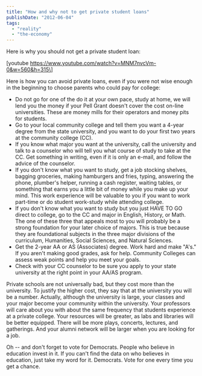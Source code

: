 ```yaml
---
title: "How and why not to get private student loans"
publishDate: "2012-06-04"
tags: 
  - "reality"
  - "the-economy"
---
```


Here is why you should not get a private student loan:

\[youtube https://www.youtube.com/watch?v=MNM7nvcVm-0&w=560&h=315\]

Here is how you can avoid private loans, even if you were not wise enough in the beginning to choose parents who could pay for college:

- Do not go for one of the do it at your own pace, study at home, we will lend you the money if your Pell Grant doesn't cover the cost on-line universities. These are money mills for their operators and money pits for students.
- Go to your local community college and tell them you want a 4-year degree from the state university, and you want to do your first two years at the community college (CC).
- If you know what major you want at the university, call the university and talk to a counselor who will tell you what course of study to take at the CC. Get something in writing, even if it is only an e-mail, and follow the advice of the counselor.
- If you don't know what you want to study, get a job stocking shelves, bagging groceries, making hamburgers and fries, typing, answering the phone, plumber's helper, running a cash register, waiting tables, or something that earns you a little bit of money while you make up your mind. This work experience will be valuable to you if you want to work part-time or do student work-study while attending college.
- If you don't know what you want to study but you just HAVE TO GO direct to college, go to the CC and major in English, History, or Math. The one of these three that appeals most to you will probably be a strong foundation for your later choice of majors. This is true because they are foundational subjects in the three major divisions of the curriculum, Humanities, Social Sciences, and Natural Sciences.
- Get the 2-year AA or AS (Associates) degree. Work hard and make "A's." If you aren't making good grades, ask for help. Community Colleges can assess weak points and help you meet your goals.
- Check with your CC counselor to be sure you apply to your state university at the right point in your AA/AS program.

Private schools are not universally bad, but they cost more than the university. To justify the higher cost, they say that at the university you will be a number. Actually, although the university is large, your classes and your major become your community within the university. Your professors will care about you with about the same frequency that students experience at a private college. Your resources will be greater, as labs and libraries will be better equipped. There will be more plays, concerts, lectures, and gatherings. And your alumni network will be larger when you are looking for a job.

Oh -- and don't forget to vote for Democrats. People who believe in education invest in it. If you can't find the data on who believes in education, just take my word for it. Democrats. Vote for one every time you get a chance.
